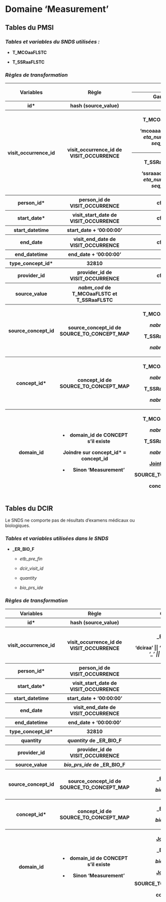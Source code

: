 # **Domaine ‘Measurement’**
<!-- SPDX-License-Identifier: MPL-2.0 -->

## Tables du PMSI

### *Tables et variables du SNDS utilisées :* 

-   **T\_MCOaaFLSTC**

-   **T\_SSRaaFLSTC**

### *Règles de transformation*

<table>
<colgroup>
<col style="width: 14%" />
<col style="width: 27%" />
<col style="width: 25%" />
<col style="width: 16%" />
<col style="width: 15%" />
</colgroup>
<thead>
<tr class="header">
<th rowspan="2"><strong>Variables</strong></th>
<th rowspan="2"><strong>Règle</strong></th>
<th colspan="2"><strong>Jointure</strong></th>
<th rowspan="2"><strong>Filtre</strong></th>
</tr>
<tr class="odd">
<th><strong>Gauche</strong></th>
<th><strong>Droite</strong></th>
</tr>
<tr class="odd">
<th><strong>id*</strong></th>
<th>hash (source_value)</th>
<th></th>
<th></th>
<th></th>
</tr>
<tr class="odd">
<th rowspan="2"><strong>visit_occurrence_id</strong></th>
<th rowspan="2">visit_occurrence_id de VISIT_OCCURRENCE</th>
<th><p><strong>T_MCOaaFLSTC</strong></p>
<p>‘mcoaaace’ || ‘_’ || <em>eta_num || ‘_’ || seq_num</em></p></th>
<th><p>VISIT_OCCURRENCE</p>
<p>visit_source_value</p></th>
<th rowspan="2"></th>
</tr>
<tr class="odd">
<th><p><strong>T_SSRaaFLSTC</strong></p>
<p>‘ssraaace’ || ‘_’ || <em>eta_num || ‘_’ || seq_num</em></p></th>
<th><p>VISIT_OCCURRENCE</p>
<p>visit_source_value</p></th>
</tr>
<tr class="odd">
<th><strong>person_id*</strong></th>
<th>person_id de VISIT_OCCURRENCE</th>
<th colspan="2">cf jointure pour visit_occurrence_id</th>
<th></th>
</tr>
<tr class="odd">
<th><strong>start_date*</strong></th>
<th>visit_start_date de VISIT_OCCURRENCE</th>
<th colspan="2">cf jointure pour visit_occurrence_id</th>
<th></th>
</tr>
<tr class="odd">
<th><strong>start_datetime</strong></th>
<th>start_date + ‘00:00:00’</th>
<th></th>
<th></th>
<th></th>
</tr>
<tr class="odd">
<th><strong>end_date</strong></th>
<th>visit_end_date de VISIT_OCCURRENCE</th>
<th colspan="2">cf jointure pour visit_occurrence_id</th>
<th></th>
</tr>
<tr class="odd">
<th><strong>end_datetime</strong></th>
<th>end_date + ‘00:00:00’</th>
<th></th>
<th></th>
<th></th>
</tr>
<tr class="odd">
<th><strong>type_concept_id*</strong></th>
<th>32810</th>
<th></th>
<th></th>
<th></th>
</tr>
<tr class="odd">
<th><strong>provider_id</strong></th>
<th>provider_id de VISIT_OCCURRENCE</th>
<th colspan="2">cf jointure pour visit_occurrence_id</th>
<th></th>
</tr>
<tr class="odd">
<th><strong>source_value</strong></th>
<th><em>nabm_cod</em> de <strong>T_MCOaaFLSTC et
T_SSRaaFLSTC</strong></th>
<th></th>
<th></th>
<th></th>
</tr>
<tr class="odd">
<th><strong>source_concept_id</strong></th>
<th>source_concept_id de SOURCE_TO_CONCEPT_MAP</th>
<th><p><strong>T_MCOaaFLSTC</strong></p>
<p><em>nabm_cod</em></p>
<p><strong>T_SSRaaFLSTC</strong></p>
<p><em>nabm_cod</em></p></th>
<th><p>SOURCE_TO_CONCEPT_MAP</p>
<p>source_code</p></th>
<th>source_vocabulary_id = ‘NABM’</th>
</tr>
<tr class="odd">
<th><strong>concept_id*</strong></th>
<th>concept_id de SOURCE_TO_CONCEPT_MAP</th>
<th><p><strong>T_MCOaaFLSTC</strong></p>
<p><em>nabm_cod</em></p>
<p><strong>T_SSRaaFLSTC</strong></p>
<p><em>nabm_cod</em></p></th>
<th><p>SOURCE_TO_CONCEPT_MAP</p>
<p>source_code</p></th>
<th>source_vocabulary_id = ‘NABM’</th>
</tr>
<tr class="odd">
<th><strong>domain_id</strong></th>
<th><ul>
<li>
<p>domain_id de CONCEPT s’il existe</p>
</li>
</ul>

<p>Joindre sur concept_id* = concept_id</p>

<ul>
<li>
<p>Sinon ‘Measurement’</p>
</li>
</ul></th>
<th><p><strong>T_MCOaaFLSTC</strong></p>
<p><em>nabm_cod</em></p>
<p><strong>T_SSRaaFLSTC</strong></p>
<p><em>nabm_cod</em></p>
<p><u>Jointure 2:</u></p>
<p>SOURCE_TO_CONCEPT</p>
<p>concept_id</p></th>
<th><p>SOURCE_TO_CONCEPT_MAP</p>
<p>source_code</p>
<p><u>Jointure 2:</u></p>
<p>CONCEPT</p>
<p>concept_id</p></th>
<th>source_vocabulary_id = ‘NABM’</th>
</tr>
</thead>
<tbody>
</tbody>
</table>

## Tables du DCIR

Le SNDS ne comporte pas de résultats d’examens médicaux ou biologiques.

### *Tables et variables utilisées dans le SNDS*

-   **\_ER\_BIO\_F**

    -   *etb\_pre\_fin*

    -   *dcir\_visit\_id*

    -   *quantity*

    -   *bio\_prs\_ide*

### *Règles de transformation*

<table>
<colgroup>
<col style="width: 14%" />
<col style="width: 28%" />
<col style="width: 20%" />
<col style="width: 20%" />
<col style="width: 15%" />
</colgroup>
<thead>
<tr class="header">
<th><strong>Variables</strong></th>
<th><strong>Règle</strong></th>
<th><strong>Gauche</strong></th>
<th><strong>Droite</strong></th>
<th><strong>Filtre</strong></th>
</tr>
<tr class="odd">
<th><strong>id*</strong></th>
<th>hash (source_value)</th>
<th></th>
<th></th>
<th></th>
</tr>
<tr class="odd">
<th><strong>visit_occurrence_id</strong></th>
<th>visit_occurrence_id de VISIT_OCCURRENCE</th>
<th><p><strong>_ER_BIO_F</strong></p>
<p>‘dciraa’ || ‘_’ || <em>etb_pre_fin || ‘_’ ||
dcir_visit_id</em></p></th>
<th><p>VISIT_OCCURRENCE</p>
<p>visit_source_value</p></th>
<th></th>
</tr>
<tr class="odd">
<th><strong>person_id*</strong></th>
<th>person_id de VISIT_OCCURRENCE</th>
<th colspan="2">cf jointure pour visit_occurrence_id</th>
<th></th>
</tr>
<tr class="odd">
<th><strong>start_date*</strong></th>
<th>visit_start_date de VISIT_OCCURRENCE</th>
<th colspan="2">cf jointure pour visit_occurrence_id</th>
<th></th>
</tr>
<tr class="odd">
<th><strong>start_datetime</strong></th>
<th>start_date + ‘00:00:00’</th>
<th></th>
<th></th>
<th></th>
</tr>
<tr class="odd">
<th><strong>end_date</strong></th>
<th>visit_end_date de VISIT_OCCURRENCE</th>
<th colspan="2">cf jointure pour visit_occurrence_id</th>
<th></th>
</tr>
<tr class="odd">
<th><strong>end_datetime</strong></th>
<th>end_date + ‘00:00:00’</th>
<th></th>
<th></th>
<th></th>
</tr>
<tr class="odd">
<th><strong>type_concept_id*</strong></th>
<th>32810</th>
<th></th>
<th></th>
<th></th>
</tr>
<tr class="odd">
<th><strong>quantity</strong></th>
<th><em>quantity</em> de <strong>_ER_BIO_F</strong></th>
<th></th>
<th></th>
<th></th>
</tr>
<tr class="odd">
<th><strong>provider_id</strong></th>
<th>provider_id de VISIT_OCCURRENCE</th>
<th colspan="2">cf jointure pour visit_occurrence_id</th>
<th></th>
</tr>
<tr class="odd">
<th><strong>source_value</strong></th>
<th><em>bio_prs_ide</em> de <strong>_ER_BIO_F</strong></th>
<th></th>
<th></th>
<th></th>
</tr>
<tr class="odd">
<th><strong>source_concept_id</strong></th>
<th>source_concept_id de SOURCE_TO_CONCEPT_MAP</th>
<th><p><strong>_ER_BIO_F</strong></p>
<p><em>bio_prs_ide</em></p></th>
<th><p>SOURCE_TO_CONCEPT_MAP</p>
<p>source_code</p></th>
<th>source_vocabulary_id = ‘NABM’</th>
</tr>
<tr class="odd">
<th><strong>concept_id*</strong></th>
<th>concept_id de SOURCE_TO_CONCEPT_MAP</th>
<th><p><strong>_ER_BIO_F</strong></p>
<p><em>bio_prs_ide</em></p></th>
<th><p>SOURCE_TO_CONCEPT_MAP</p>
<p>source_code</p></th>
<th>source_vocabulary_id = ‘NABM’</th>
</tr>
<tr class="odd">
<th><strong>domain_id</strong></th>
<th><ul>
<li>
<p>domain_id de CONCEPT s’il existe</p>
</li>
</ul>
<ul>
<li>
<p>Sinon ‘Measurement’</p>
</li>
</ul></th>
<th><p><u>Jointure 1:</u></p>
<p><strong>_ER_BIO_F</strong></p>
<p><em>bio_prs_ide</em></p>
<p><u>Jointure 2:</u></p>
<p>SOURCE_TO_CONCEPT_MAP</p>
<p>concept_id</p></th>
<th><p><u>Jointure 1:</u> SOURCE_TO_CONCEPT_MAP</p>
<p>source_code</p>
<p><u>Jointure 2:</u></p>
<p>CONCEPT</p>
<p>concept_id</p></th>
<th><p><u>Jointure 1 :</u></p>
<p>source_vocabulary_id = ‘NABM’</p></th>
</tr>
</thead>
<tbody>
</tbody>
</table>
